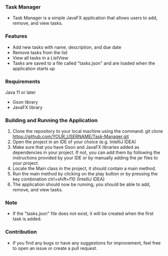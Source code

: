 ### Task Manager
- Task Manager is a simple JavaFX application that allows users to add, remove, and view tasks.

### Features

- Add new tasks with name, description, and due date
- Remove tasks from the list
- View all tasks in a ListView
- Tasks are saved to a file called "tasks.json" and are loaded when the application starts up
### Requirements
Java 11 or later
- Gson library
- JavaFX library
### Building and Running the Application
1. Clone the repository to your local machine using the command: 
git clone https://github.com/YOUR_USERNAME/Task-Manager.git
2. Open the project in an IDE of your choice (e.g. IntelliJ IDEA)
3. Make sure that you have Gson and JavaFX libraries added as dependencies in your project. If not, you can add them by following the instructions provided by your IDE or by manually adding the jar files to your project.
4. Locate the Main class in the project, it should contain a main method.
5. Run the main method by clicking on the play button or by pressing the key combination ctrl+shift+f10 (IntelliJ IDEA)
6. The application should now be running, you should be able to add, remove, and view tasks.
### Note
- If the "tasks.json" file does not exist, it will be created when the first task is added.
### Contribution
- If you find any bugs or have any suggestions for improvement, feel free to open an issue or create a pull request.

